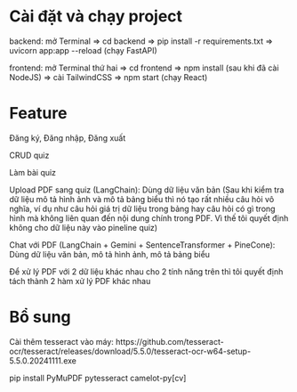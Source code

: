 # Cài đặt và chạy project
<p>backend: mở Terminal => cd backend => pip install -r requirements.txt => uvicorn app:app --reload (chạy FastAPI)</p>
<p>frontend: mở Terminal thứ hai => cd frontend => npm install (sau khi đã cài NodeJS) => cài TailwindCSS => npm start (chạy React)</p>

# Feature
<p>Đăng ký, Đăng nhập, Đăng xuất</p>
<p>CRUD quiz</p>
<p>Làm bài quiz</p>
<p>Upload PDF sang quiz (LangChain): Dùng dữ liệu văn bản (Sau khi kiểm tra dữ liệu mô tả hình ảnh và mô tả bảng biểu thì nó tạo rất nhiều câu hỏi vô nghĩa, ví dụ như câu hỏi giá trị dữ liệu trong bảng hay câu hỏi có gì trong hình mà không liên quan đến nội dung chính trong PDF. Vì thế tôi quyết định không cho dữ liệu này vào pineline quiz)</p>
<p>Chat với PDF (LangChain + Gemini + SentenceTransformer + PineCone): Dùng dữ liệu văn bản, mô tả hình ảnh, mô tả bảng biểu</p>
<p>Để xử lý PDF với 2 dữ liệu khác nhau cho 2 tính năng trên thì tôi quyết định tách thành 2 hàm xử lý PDF khác nhau</p>

# Bổ sung
<p>Cài thêm tesseract vào máy: https://github.com/tesseract-ocr/tesseract/releases/download/5.5.0/tesseract-ocr-w64-setup-5.5.0.20241111.exe</p>
<p>pip install PyMuPDF pytesseract camelot-py[cv]</p>
